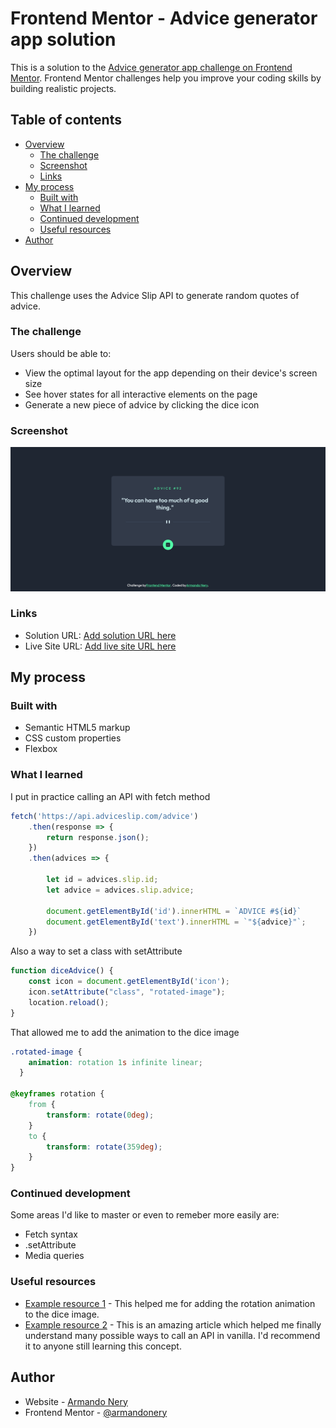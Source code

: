 # Frontend Mentor - Advice generator app solution

This is a solution to the [Advice generator app challenge on Frontend Mentor](https://www.frontendmentor.io/challenges/advice-generator-app-QdUG-13db). Frontend Mentor challenges help you improve your coding skills by building realistic projects.

## Table of contents

- [Overview](#overview)
  - [The challenge](#the-challenge)
  - [Screenshot](#screenshot)
  - [Links](#links)
- [My process](#my-process)
  - [Built with](#built-with)
  - [What I learned](#what-i-learned)
  - [Continued development](#continued-development)
  - [Useful resources](#useful-resources)
- [Author](#author)

## Overview
This challenge uses the Advice Slip API to generate random quotes of advice.

### The challenge

Users should be able to:

- View the optimal layout for the app depending on their device's screen size
- See hover states for all interactive elements on the page
- Generate a new piece of advice by clicking the dice icon

### Screenshot

![](./images/readme-image.png)

### Links

- Solution URL: [Add solution URL here](https://www.frontendmentor.io/solutions/advice-generator-SjDFlSG6R)
- Live Site URL: [Add live site URL here](https://advice-generator-seven.vercel.app/)

## My process

### Built with

- Semantic HTML5 markup
- CSS custom properties
- Flexbox

### What I learned

I put in practice calling an API with fetch method 

```js
fetch('https://api.adviceslip.com/advice')
    .then(response => {
        return response.json();
    })
    .then(advices => {
        
        let id = advices.slip.id;
        let advice = advices.slip.advice;

        document.getElementById('id').innerHTML = `ADVICE #${id}`
        document.getElementById('text').innerHTML = `"${advice}"`;
    })
```

Also a way to set a class with setAttribute 
```js
function diceAdvice() {
    const icon = document.getElementById('icon');
    icon.setAttribute("class", "rotated-image");
    location.reload();
}
```

That allowed me to add the animation to the dice image
```css
.rotated-image {
    animation: rotation 1s infinite linear;
  }

@keyframes rotation {
    from {
        transform: rotate(0deg);
    }
    to {
        transform: rotate(359deg);
    }
}
```

### Continued development

Some areas I'd like to master or even to remeber more easily are:
- Fetch syntax
- .setAttribute
- Media queries

### Useful resources

- [Example resource 1](https://stackoverflow.com/questions/19799846/javascript-rotate-img-on-click) - This helped me for adding the rotation animation to the dice image.
- [Example resource 2](https://www.example.com) - This is an amazing article which helped me finally understand many possible ways to call an API in vanilla. I'd recommend it to anyone still learning this concept.

## Author

- Website - [Armando Nery](https://armandonery.vercel.app/)
- Frontend Mentor - [@armandonery](https://www.frontendmentor.io/profile/armandonery)
